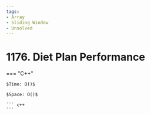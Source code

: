 ```yaml
---
tags:
- Array
- Sliding Window
- Unsolved
---
```



# 1176. Diet Plan Performance

=== "C++"

    $Time: O()$

    $Space: O()$

    ``` c++
    ```